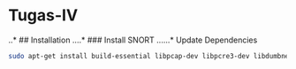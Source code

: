 # Tugas-IV

..* ## Installation
....* ### Install SNORT
......* Update Dependencies

```sh
sudo apt-get install build-essential libpcap-dev libpcre3-dev libdumbnet-dev bison flex zlib1g-dev libdnet
```

